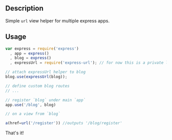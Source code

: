 ## Description
Simple `url` view helper for multiple express apps.

## Usage
````javascript
var express = require('express')
  , app = express()
  , blog = express()
  , expressUrl = require('express-url'); // for now this is a private lib, but this require should work too.

// attach expressUrl helper to blog
blog.use(expressUrl(blog));

// define custom blog routes
// ...

// register `blog` under main `app`
app.use('/blog', blog)

// on a view from `blog`

a(href=url('/register')) //outputs '/blog/register'

````

That's it!